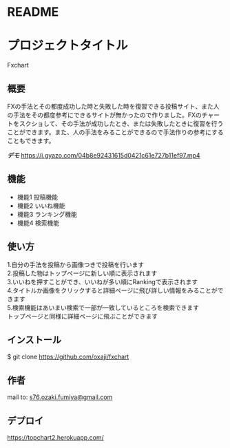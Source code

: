 # README

# プロジェクトタイトル
Fxchart

## 概要
FXの手法とその都度成功した時と失敗した時を復習できる投稿サイト、また人の手法をその都度参考にできるサイトが無かったので作りました。FXのチャートをスクショして、その手法が成功したとき、または失敗したときに復習を行うことができます。また、人の手法をみることができるので手法作りの参考にすることもできます。

***デモ***
https://i.gyazo.com/04b8e92431615d0421c61e727b11ef97.mp4

## 機能
- 機能1 投稿機能
- 機能2 いいね機能
- 機能3 ランキング機能
- 機能4 検索機能

## 使い方
1.自分の手法を投稿から画像つきで投稿を行います<br>
2.投稿した物はトップページに新しい順に表示されます<br>
3.いいねを押すことができ、いいねが多い順にRankingで表示されます<br>
4.タイトルか画像をクリックすると詳細ページに飛び詳しい情報をみることができます<br>
5.検索機能はあいまい検索で一部が一致しているところを検索できます<br>
  トップページと同様に詳細ページに飛ぶことができます<br>

## インストール
$ git clone https://github.com/oxaji/fxchart

## 作者
mail to: s76.ozaki.fumiya@gmail.com

## デプロイ
https://topchart2.herokuapp.com/